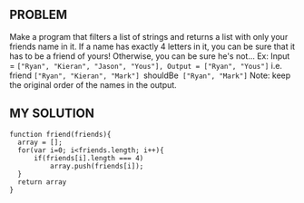 ## PROBLEM

Make a program that filters a list of strings and returns a list with only your friends name in it.
If a name has exactly 4 letters in it, you can be sure that it has to be a friend of yours! Otherwise, you can be sure he's not...
Ex: Input = `["Ryan", "Kieran", "Jason", "Yous"], Output = ["Ryan", "Yous"]`
i.e.
friend `["Ryan", "Kieran", "Mark"] `shouldBe` ["Ryan", "Mark"]`
Note: keep the original order of the names in the output.


## MY SOLUTION
```
function friend(friends){
  array = [];
  for(var i=0; i<friends.length; i++){
      if(friends[i].length === 4) 
          array.push(friends[i]);
  }
  return array
}
```
